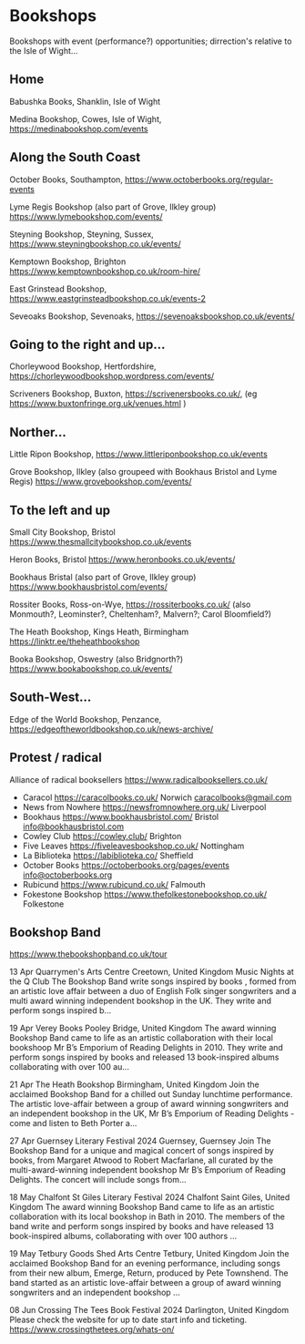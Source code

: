 # Bookshops

Bookshops with event (performance?) opportunities; dirrection's relative to the Isle of Wight...

## Home

Babushka Books, Shanklin, Isle of Wight

Medina Bookshop, Cowes, Isle of Wight, https://medinabookshop.com/events

## Along the South Coast

October Books, Southampton, https://www.octoberbooks.org/regular-events

Lyme Regis Bookshop (also part of Grove, Ilkley group) https://www.lymebookshop.com/events/

Steyning Bookshop, Steyning, Sussex, https://www.steyningbookshop.co.uk/events/

Kemptown Bookshop, Brighton https://www.kemptownbookshop.co.uk/room-hire/

East Grinstead Bookshop, https://www.eastgrinsteadbookshop.co.uk/events-2

Seveoaks Bookshop, Sevenoaks, https://sevenoaksbookshop.co.uk/events/

## Going to the right and up...

Chorleywood Bookshop, Hertfordshire, https://chorleywoodbookshop.wordpress.com/events/

Scriveners Bookshop, Buxton, https://scrivenersbooks.co.uk/, (eg https://www.buxtonfringe.org.uk/venues.html )

## Norther...

Little Ripon Bookshop, https://www.littleriponbookshop.co.uk/events

Grove Bookshop, Ilkley (also groupeed with Bookhaus Bristol and Lyme Regis) https://www.grovebookshop.com/events/ 

## To the left and up

Small City Bookshop, Bristol https://www.thesmallcitybookshop.co.uk/events

Heron Books, Bristol https://www.heronbooks.co.uk/events/

Bookhaus Bristal (also part of Grove, Ilkley group) https://www.bookhausbristol.com/events/

Rossiter Books, Ross-on-Wye, https://rossiterbooks.co.uk/ (also Monmouth?, Leominster?, Cheltenham?, Malvern?; Carol Bloomfield?)

The Heath Bookshop, Kings Heath, Birmingham https://linktr.ee/theheathbookshop

Booka Bookshop, Oswestry (also Bridgnorth?) https://www.bookabookshop.co.uk/events/

## South-West...

Edge of the World Bookshop, Penzance, https://edgeoftheworldbookshop.co.uk/news-archive/

## Protest / radical

Alliance of radical booksellers https://www.radicalbooksellers.co.uk/

- Caracol https://caracolbooks.co.uk/ Norwich  caracolbooks@gmail.com
- News from Nowhere https://newsfromnowhere.org.uk/ Liverpool
- Bookhaus https://www.bookhausbristol.com/ Bristol info@bookhausbristol.com
- Cowley Club https://cowley.club/ Brighton
- Five Leaves https://fiveleavesbookshop.co.uk/ Nottingham
- La Biblioteka https://labiblioteka.co/ Sheffield
- October Books https://octoberbooks.org/pages/events info@octoberbooks.org
- Rubicund https://www.rubicund.co.uk/ Falmouth
- Fokestone Bookshop https://www.thefolkestonebookshop.co.uk/ Folkestone

## Bookshop Band

https://www.thebookshopband.co.uk/tour

13 Apr 
Quarrymen's Arts Centre Creetown, United Kingdom
Music Nights at the Q Club The Bookshop Band write songs inspired by books , formed from an artistic love affair between a duo of English Folk singer songwriters and a multi award winning independent bookshop in the UK. They write and perform songs inspired b...
 
19 Apr 
Verey Books Pooley Bridge, United Kingdom
The award winning Bookshop Band came to life as an artistic collaboration with their local bookshoop Mr B’s Emporium of Reading Delights in 2010. They write and perform songs inspired by books and released 13 book-inspired albums collaborating with over 100 au...
 
21 Apr 
The Heath Bookshop Birmingham, United Kingdom
Join the acclaimed Bookshop Band for a chilled out Sunday lunchtime performance. The artistic love-affair between a group of award winning songwriters and an independent bookshop in the UK, Mr B’s Emporium of Reading Delights - come and listen to Beth Porter a...
 
27 Apr 
Guernsey Literary Festival 2024 Guernsey, Guernsey
Join The Bookshop Band for a unique and magical concert of songs inspired by books, from Margaret Atwood to Robert Macfarlane, all curated by the multi-award-winning independent bookshop Mr B’s Emporium of Reading Delights. The concert will include songs from...
 
18 May 
Chalfont St Giles Literary Festival 2024 Chalfont Saint Giles, United Kingdom
The award winning Bookshop Band came to life as an artistic collaboration with its local bookshop in Bath in 2010. The members of the band write and perform songs inspired by books and have released 13 book-inspired albums, collaborating with over 100 authors ...
 
19 May 
Tetbury Goods Shed Arts Centre Tetbury, United Kingdom
Join the acclaimed Bookshop Band for an evening performance, including songs from their new album, Emerge, Return, produced by Pete Townshend. The band started as an artistic love-affair between a group of award winning songwriters and an independent bookshop ...
 
08 Jun 
Crossing The Tees Book Festival 2024 Darlington, United Kingdom
Please check the website for up to date start info and ticketing. https://www.crossingthetees.org/whats-on/
